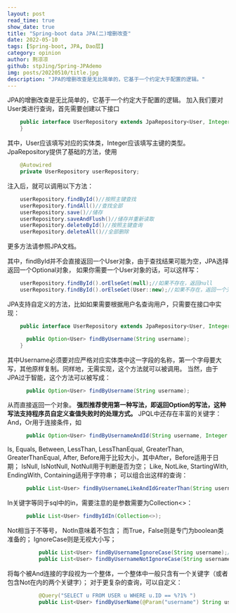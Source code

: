 ```yaml
---
layout: post
read_time: true
show_date: true
title: "Spring-boot data JPA(二)增删改查"
date: 2022-05-10
tags: [Spring-boot, JPA, Dao层]
category: opinion
author: 荆凉凉
github: stpJing/Spring-JPAdemo
img: posts/20220510/title.jpg
description: "JPA的增删改查是无比简单的，它基于一个约定大于配置的逻辑。"
---
```

JPA的增删改查是无比简单的，它基于一个约定大于配置的逻辑。
加入我们要对User类进行查询，首先需要创建以下接口
```java
    public interface UserRepository extends JpaRepository<User, Integer> {
    }
```
其中，User应该填写对应的实体类，Integer应该填写主键的类型。
JpaRepository提供了基础的方法，使用
```java
    @Autowired
    private UserRepository userRepository;
```
注入后，就可以调用以下方法：
```java
    userRepository.findById()//按照主键查找
    userRepository.findAll()//查找全部
    userRepository.save()//储存
    userRepository.saveAndFlush()//储存并重新读取
    userRepository.deleteById()//按照主键查询
    userRepository.deleteAll()//全部删除
```
更多方法请参照JPA文档。

其中，findById并不会直接返回一个User对象，由于查找结果可能为空，JPA选择返回一个Optional<User>对象，
如果你需要一个User对象的话，可以这样写：
```java
    userRepository.findById().orElseGet(null);//如果不存在，返回null
    userRepository.findById().orElseGet(User::new);//如果不存在，返回一个无参构造的对象
```
JPA支持自定义的方法，比如如果需要根据用户名查询用户，只需要在接口中实现：
```java
    public interface UserRepository extends JpaRepository<User, Integer> {

      public Option<User> findByUsername(String username);
    }
```
其中Username必须要对应严格对应实体类中这一字段的名称，第一个字母要大写，其他原样复制。同样地，无需实现，这个方法就可以被调用。
当然，由于JPA过于智能，这个方法可以被写成：
```java
      public Option<User> findByUsername(String username);
```
从而直接返回一个对象。
**强烈推荐使用第一种写法，即返回Option<User>的写法，这种写法支持程序员自定义查值失败时的处理方式。**
JPQL中还存在丰富的关键字：
And，Or用于连接条件，如

```java
      public Option<User> findByUsernameAndId(String username, Integer id);
```
Is, Equals, Between, LessThan, LessThanEqual, GreaterThan, GreaterThanEqual, After, Before用于比较大小，其中After，Before适用于日期；
IsNull, IsNotNull, NotNull用于判断是否为空；
Like, NotLike, StartingWith, EndingWith, Containing适用于字符串；
可以组合出这样的查询：

```java
      public List<User> findByUsernameLikeAndIdGreaterThan(String username, Integer id);
```
In关键字等同于sql中的in，需要注意的是参数需要为Collection<>：
```java
      public List<User> findByIdIn(Collection<>);
```
Not相当于不等号， NotIn意味着不包含；
而True，False则是专门为boolean类准备的；
IgnoreCase则是无视大小写；
```java
          public List<User> findByUsernameIgnoreCase(String username);//查询相等
          public List<User> findByUsernameNotIgnoreCase(String username);//查询不等
```
将每个被And连接的字段视为一个整体，一个整体中一般只含有一个关键字（或者包含Not在内的两个关键字）；
对于更复杂的查询，可以自定义：
```java
          @Query("SELECT u FROM USER u WHERE u.ID == %?1% ")
          public List<User> findByUserName(@Param("username") String username);
```
